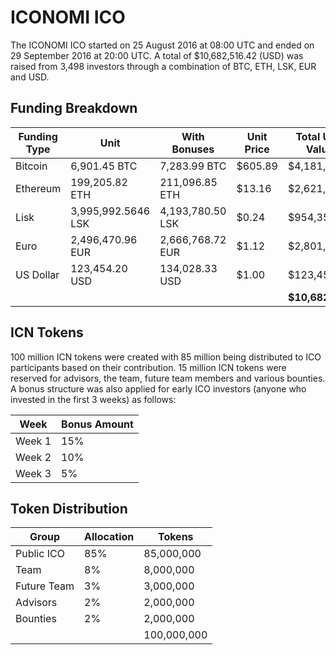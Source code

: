 # ICONOMI ICO

The ICONOMI ICO started on 25 August 2016 at 08:00 UTC and ended on 29 September 2016 at 20:00 UTC. A total of $10,682,516.42 (USD) was raised from 3,498 investors through a combination of BTC, ETH, LSK, EUR and USD.

## Funding Breakdown
Funding Type | Unit | With Bonuses | Unit Price | Total USD Value 
---|---|---|---|----
Bitcoin | 6,901.45 BTC | 7,283.99 BTC | $605.89 | $4,181,545
Ethereum | 199,205.82 ETH | 211,096.85 ETH | $13.16 | $2,621,621
Lisk | 3,995,992.5646 LSK | 4,193,780.50 LSK | $0.24 | $954,355
Euro | 2,496,470.96 EUR | 2,666,768.72 EUR | $1.12 | $2,801,539
US Dollar | 123,454.20 USD | 134,028.33 USD | $1.00 | $123,454
 | | | | | **$10,682,516**
 
## ICN Tokens
100 million ICN tokens were created with 85 million being distributed to ICO participants based on their contribution. 15 million ICN tokens were reserved for advisors, the team, future team members and various bounties. A bonus structure was also applied for early ICO investors (anyone who invested in the first 3 weeks) as follows:

Week | Bonus Amount
---|---
Week 1 | 15%
Week 2 | 10%
Week 3 | 5%


## Token Distribution

Group | Allocation | Tokens
---|---|---
Public ICO | 85% | 85,000,000
Team | 8% | 8,000,000
Future Team | 3% | 3,000,000
Advisors | 2% | 2,000,000
Bounties | 2% | 2,000,000
 |  |  | 100,000,000
